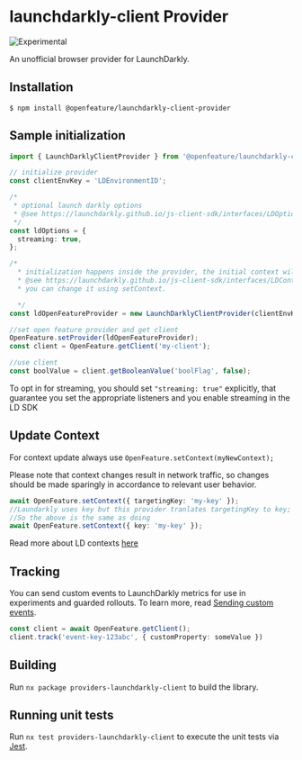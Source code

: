 # launchdarkly-client Provider

![Experimental](https://img.shields.io/badge/experimental-breaking%20changes%20allowed-yellow)

An unofficial browser provider for LaunchDarkly.

## Installation

```
$ npm install @openfeature/launchdarkly-client-provider
```

## Sample initialization

```ts
import { LaunchDarklyClientProvider } from '@openfeature/launchdarkly-client-provider';

// initialize provider
const clientEnvKey = 'LDEnvironmentID';

/*
 * optional launch darkly options
 * @see https://launchdarkly.github.io/js-client-sdk/interfaces/LDOptions.html
 */
const ldOptions = {
  streaming: true,
};

/*
  * initialization happens inside the provider, the initial context will be { anonymous: true } by default if there is not context set in Open Feature.
  * @see https://launchdarkly.github.io/js-client-sdk/interfaces/LDContextCommon.html#anonymous
  * you can change it using setContext. 

  */
const ldOpenFeatureProvider = new LaunchDarklyClientProvider(clientEnvKey, ldOptions);

//set open feature provider and get client
OpenFeature.setProvider(ldOpenFeatureProvider);
const client = OpenFeature.getClient('my-client');

//use client
const boolValue = client.getBooleanValue('boolFlag', false);
```

To opt in for streaming, you should set `"streaming: true"` explicitly, that guarantee you set the appropriate listeners and you enable streaming in the LD SDK

## Update Context

For context update always use `OpenFeature.setContext(myNewContext);`

Please note that context changes result in network traffic, so changes should be made sparingly in accordance to relevant user behavior.

```ts
await OpenFeature.setContext({ targetingKey: 'my-key' });
//Laundarkly uses key but this provider tranlates targetingKey to key;
//So the above is the same as doing
await OpenFeature.setContext({ key: 'my-key' });
```

Read more about LD contexts [here](https://launchdarkly.github.io/js-client-sdk/interfaces/LDContextCommon.html)

## Tracking

You can send custom events to LaunchDarkly metrics for use in
experiments and guarded rollouts. To learn more, read [Sending custom events](https://launchdarkly.com/docs/sdk/features/events).

```ts
const client = await OpenFeature.getClient();
client.track('event-key-123abc', { customProperty: someValue })
```

## Building

Run `nx package providers-launchdarkly-client` to build the library.

## Running unit tests

Run `nx test providers-launchdarkly-client` to execute the unit tests via [Jest](https://jestjs.io).
